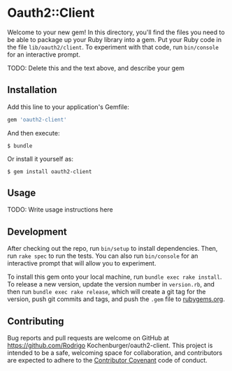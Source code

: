 # Oauth2::Client

Welcome to your new gem! In this directory, you'll find the files you need to be able to package up your Ruby library into a gem. Put your Ruby code in the file `lib/oauth2/client`. To experiment with that code, run `bin/console` for an interactive prompt.

TODO: Delete this and the text above, and describe your gem

## Installation

Add this line to your application's Gemfile:

```ruby
gem 'oauth2-client'
```

And then execute:

    $ bundle

Or install it yourself as:

    $ gem install oauth2-client

## Usage

TODO: Write usage instructions here

## Development

After checking out the repo, run `bin/setup` to install dependencies. Then, run `rake spec` to run the tests. You can also run `bin/console` for an interactive prompt that will allow you to experiment.

To install this gem onto your local machine, run `bundle exec rake install`. To release a new version, update the version number in `version.rb`, and then run `bundle exec rake release`, which will create a git tag for the version, push git commits and tags, and push the `.gem` file to [rubygems.org](https://rubygems.org).

## Contributing

Bug reports and pull requests are welcome on GitHub at https://github.com/Rodrigo Kochenburger/oauth2-client. This project is intended to be a safe, welcoming space for collaboration, and contributors are expected to adhere to the [Contributor Covenant](http://contributor-covenant.org) code of conduct.

